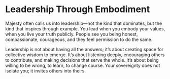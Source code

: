 # Leadership Through Embodiment


Majesty often calls us into leadership—not the kind that dominates, but the kind that inspires through example. You lead when you embody your values, when you live your truth publicly. People see you being honest, compassionate, courageous, and they feel permission to do the same.

Leadership is not about having all the answers; it’s about creating space for collective wisdom to emerge. It’s about listening deeply, encouraging others to contribute, and making decisions that serve the whole. It’s about being willing to be wrong, to learn, to change course. Your sovereignty does not isolate you; it invites others into theirs.
